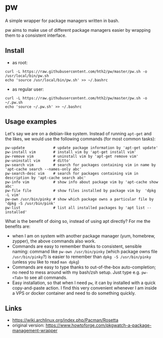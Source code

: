 # pw
A simple wrapper for package managers written in bash.

pw aims to make use of different package managers easier by wrapping them to
a consistent interface.

## Install
* as root:
```
curl -L https://raw.githubusercontent.com/hth2/pw/master/pw.sh -o /usr/local/bin/pw.sh
echo 'source /usr/local/bin/pw.sh' >> ~/.bashrc
```
* as regular user:
```
curl -L https://raw.githubusercontent.com/hth2/pw/master/pw.sh -o ~/.pw.sh
echo 'source ~/.pw.sh' >> ~/.bashrc
```

## Usage examples
Let's say we are on a debian-like system. Instead of running `apt-get` and the
likes, we would use the following commands (for most common tasks):

```
pw-update             # update package information by 'apt-get update'
pw-install vim        # install vim by 'apt-get install vim'
pw-remove vim         # uninstall vim by 'apt-get remove vim'
pw-uninstall vim      # ditto'
pw-search vim         # search for packages containing vim in name by 'apt-cache search --names-only abc'
pw-search-desc vim    # search for packages containing vim in description by 'apt-cache search abc'
pw-info vim           # show info about package vim by 'apt-cache show abc'
pw-file file          # show files installed by package vim by  'dpkg -L vim'
pw-own /usr/bin/pinky # show which package owns a particular file by 'dpkg -S /usr/bin/pink'
pw-list               # list all installed packages by 'apt list --installed'
```

What is the benefit of doing so, instead of using apt directly? For me the
benefits are:
* when I am on system with another package manager (yum, homebrew, zypper),
the above commands also work.
* Commands are easy to remember thanks to consistent, sensible naming: command like `pw-own /usr/bin/pinky` (which package owns file `/usr/bin/pinky`?) is easier to remember than `dpkg -S /usr/bin/pinky` (unless you like to read `man dpkg`)
* Commands are easy to type thanks to out-of-the-box auto-completion; no need to mess around with my bash/zsh setup. Just type e.g. `pw-<Tab>` to see all commands.
* Easy installation, so that when I need `pw`, it can by installed with a quick copy-and-paste action. I find this very convenient whenever I am inside a VPS or docker container and need to do something quickly.

## Links
* https://wiki.archlinux.org/index.php/Pacman/Rosetta
* original version: https://www.howtoforge.com/pkgwatch-a-package-management-wrapper
